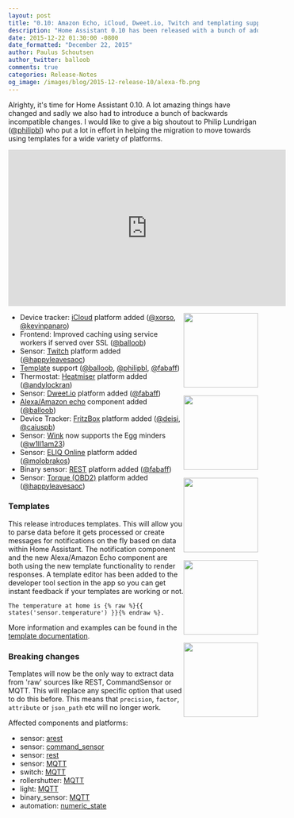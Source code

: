 ```yaml
---
layout: post
title: "0.10: Amazon Echo, iCloud, Dweet.io, Twitch and templating support!"
description: "Home Assistant 0.10 has been released with a bunch of added components and brand new templating support."
date: 2015-12-22 01:30:00 -0800
date_formatted: "December 22, 2015"
author: Paulus Schoutsen
author_twitter: balloob
comments: true
categories: Release-Notes
og_image: /images/blog/2015-12-release-10/alexa-fb.png
---
```


Alrighty, it's time for Home Assistant 0.10. A lot amazing things have changed and sadly we also had to introduce a bunch of backwards incompatible changes. I would like to give a big shoutout to Philip Lundrigan ([@philipbl]) who put a lot in effort in helping the migration to move towards using templates for a wide variety of platforms.

<div class='videoWrapper'>
<iframe width="560" height="315" src="https://www.youtube.com/embed/1Ke3mtWd_cQ" frameborder="0" allowfullscreen></iframe>
</div>

<img src='/images/supported_brands/icloud.png' style='clear: right; border:none; box-shadow: none; float: right; margin-bottom: 16px;' width='150' /><img src='/images/supported_brands/heatmiser.png' style='clear: right; border:none; box-shadow: none; float: right; margin-bottom: 16px;' width='150' /><img src='/images/supported_brands/dweet.png' style='clear: right; border:none; box-shadow: none; float: right; margin-bottom: 16px;' width='150' /><img src='/images/supported_brands/amazon-echo.png' style='clear: right; border:none; box-shadow: none; float: right; margin-bottom: 16px;' width='150' /><img src='/images/supported_brands/eliq.png' style='clear: right; border:none; box-shadow: none; float: right; margin-bottom: 16px;' width='150' />

 - Device tracker: [iCloud] platform added ([@xorso], [@kevinpanaro])
 - Frontend: Improved caching using service workers if served over SSL ([@balloob])
 - Sensor: [Twitch] platform added ([@happyleavesaoc])
 - [Template] support ([@balloob], [@philipbl], [@fabaff])
 - Thermostat: [Heatmiser] platform added ([@andylockran])
 - Sensor: [Dweet.io] platform added ([@fabaff])
 - [Alexa/Amazon echo] component added ([@balloob])
 - Device Tracker: [FritzBox] platform added ([@deisi], [@caiuspb])
 - Sensor: [Wink] now supports the Egg minders ([@w1ll1am23])
 - Sensor: [ELIQ Online] platform added ([@molobrakos])
 - Binary sensor: [REST] platform added ([@fabaff])
 - Sensor: [Torque (OBD2)] platform added ([@happyleavesaoc])

[iCloud]: /components/device_tracker.icloud/
[Twitch]: /components/sensor.twitch/
[Template]: /getting-started/templating/
[Heatmiser]: /components/thermostat.heatmiser/
[Dweet.io]: /components/sensor.dweet/
[Alexa/Amazon echo]: /components/alexa/
[FritzBox]: /components/device_tracker.fritzbox/
[Wink]: /components/sensor.wink/
[ELIQ Online]: /components/sensor.eliqonline/
[REST]: /components/binary_sensor.rest/
[Torque (OBD2)]: /components/sensor.torque/
[@andylockran]: https://github.com/andylockran
[@balloob]: https://github.com/balloob
[@caiuspb]: https://github.com/caiuspb
[@deisi]: https://github.com/deisi
[@fabaff]: https://github.com/fabaff
[@happyleavesaoc]: https://github.com/happyleavesaoc
[@kevinpanaro]: https://github.com/kevinpanaro
[@molobrakos]: https://github.com/molobrakos
[@philipbl]: https://github.com/philipbl
[@w1ll1am23]: https://github.com/w1ll1am23
[@xorso]: https://github.com/xorso

<!--more-->

### Templates

This release introduces templates. This will allow you to parse data before it gets processed or create messages for notifications on the fly based on data within Home Assistant. The notification component and the new Alexa/Amazon Echo component are both using the new template functionality to render responses. A template editor has been added to the developer tool section in the app so you can get instant feedback if your templates are working or not.

```jinja2
The temperature at home is {% raw %}{{ states('sensor.temperature') }}{% endraw %}.
```

More information and examples can be found in the [template documentation][Template].

### Breaking changes

Templates will now be the only way to extract data from 'raw' sources like REST, CommandSensor or MQTT. This will replace any specific option that used to do this before. This means that `precision`, `factor`, `attribute` or `json_path` etc will no longer work.

Affected components and platforms:

 - sensor: [arest][sensor.arest]
 - sensor: [command_sensor][sensor.command]
 - sensor: [rest][sensor.rest]
 - sensor: [MQTT][sensor.mqtt]
 - switch: [MQTT][switch.mqtt]
 - rollershutter: [MQTT][rollershutter.mqtt]
 - light: [MQTT][light.mqtt]
 - binary_sensor: [MQTT][binary_sensor.mqtt]
 - automation: [numeric_state][automation-numeric-state]

[sensor.arest]: /components/sensor.arest/
[sensor.command]: /components/sensor.command_sensor/
[sensor.rest]: /components/sensor.rest/
[sensor.mqtt]: /components/sensor.mqtt/
[switch.mqtt]: /components/switch.mqtt/
[rollershutter.mqtt]: /components/rollershutter.mqtt/
[light.mqtt]: /components/light.mqtt/
[binary_sensor.mqtt]: /components/binary_sensor.mqtt/
[automation-numeric-state]: /components/automation/#numeric-state-trigger
